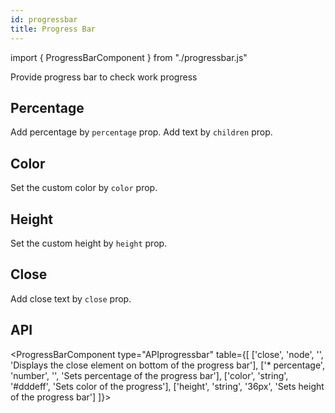 ```yaml
---
id: progressbar
title: Progress Bar
---
```


import { ProgressBarComponent } from "./progressbar.js"

<p>Provide progress bar to check work progress</p>

## Percentage

<p>Add percentage by <code>percentage</code> prop. Add text by <code>children</code> prop. </p>
<ProgressBarComponent ></ProgressBarComponent>

## Color

<p>Set the custom color by <code>color</code> prop. </p>
<ProgressBarComponent color="pink" ></ProgressBarComponent>

## Height

<p>Set the custom height by <code>height</code> prop. </p>
<ProgressBarComponent height="20px"></ProgressBarComponent>

## Close

<p>Add close text by <code>close</code> prop. </p>
<ProgressBarComponent height="20px" close></ProgressBarComponent>

## API

<ProgressBarComponent type="APIprogressbar" table={[
  ['close', 'node', '', 'Displays the close element on bottom of the progress bar'],
  ['* percentage', 'number', '', 'Sets percentage of the progress bar'],
  ['color', 'string', '#dddeff', 'Sets color of the progress'],
  ['height', 'string', '36px', 'Sets height of the progress bar']
]}></ProgressBarComponent>